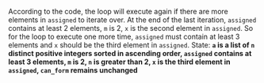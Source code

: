 According to the code, the loop will execute again if there are more elements in `assigned` to iterate over. At the end of the last iteration, `assigned` contains at least 2 elements, `m` is 2, `x` is the second element in `assigned`. So for the loop to execute one more time, `assigned` must contain at least 3 elements and `x` should be the third element in `assigned`.
State: **`a` is a list of `n` distinct positive integers sorted in ascending order, `assigned` contains at least 3 elements, `m` is 2, `n` is greater than 2, `x` is the third element in `assigned`, `can_form` remains unchanged**